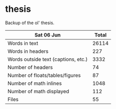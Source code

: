 thesis
======
Backup of the ol' thesis.

Sat 06 Jun | Total
---|---
Words in text| 26114
Words in headers| 227
Words outside text (captions, etc.)| 3332
Number of headers| 74
Number of floats/tables/figures| 87
Number of math inlines| 1048
Number of math displayed| 112
Files| 55

